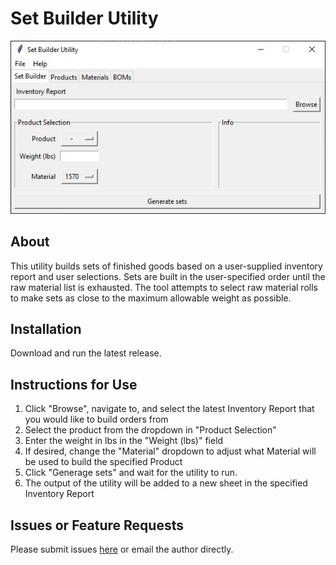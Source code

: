# Set Builder Utility

![Screenshot](screenshot.jpg)

## About

This utility builds sets of finished goods based on a user-supplied inventory report and user selections. Sets are built in the user-specified order until the raw material list is exhausted. The tool attempts to select raw material rolls to make sets as close to the maximum allowable weight as possible.

## Installation
Download and run the latest release.

## Instructions for Use

1. Click "Browse", navigate to, and select the latest Inventory Report that you would like to build orders from
2. Select the product from the dropdown in "Product Selection"
3. Enter the weight in lbs in the "Weight (lbs)" field
4. If desired, change the "Material" dropdown to adjust what Material will be used to build the specified Product
5. Click "Generage sets" and wait for the utility to run.
6. The output of the utility will be added to a new sheet in the specified Inventory Report

## Issues or Feature Requests
Please submit issues [here](https://github.com/paulrunco/set-builder/issues) or email the author directly.
